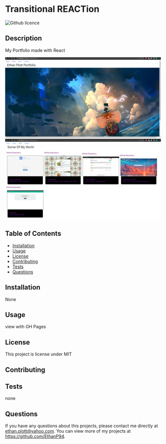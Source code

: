 # Transitional REACTion
  ![Github licence](http://img.shields.io/badge/license-MIT-blue.svg)
  
  ## Description 
  My Portfolio made with React

  ![](./assets/RP.ss1.png)
  ![](./assets/RP.ss2.png)

  ## Table of Contents
  * [Installation](#installation)
  * [Usage](#usage)
  * [License](#license)
  * [Contributing](#contributing)
  * [Tests](#tests)
  * [Questions](#questions)
  
  ## Installation 
  None
  ## Usage 
  view with GH Pages
  ## License 
  This project is license under MIT
  ## Contributing 
  
  ## Tests
  none
  ## Questions
  If you have any questions about this projects, please contact me directly at ethan.plott@yahoo.com. You can view more of my projects at https://github.com/EthanP94.
